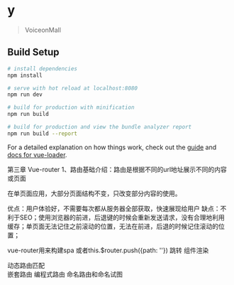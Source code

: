# y

> VoiceonMall

## Build Setup

``` bash
# install dependencies
npm install

# serve with hot reload at localhost:8080
npm run dev

# build for production with minification
npm run build

# build for production and view the bundle analyzer report
npm run build --report
```

For a detailed explanation on how things work, check out the [guide](http://vuejs-templates.github.io/webpack/) and [docs for vue-loader](http://vuejs.github.io/vue-loader).



第三章 Vue-router
1、路由基础介绍：路由是根据不同的url地址展示不同的内容或页面

在单页面应用，大部分页面结构不变，只改变部分内容的使用。

优点：用户体验好，不需要每次都从服务器全部获取，快速展现给用户
缺点：不利于SEO；使用浏览器的前进，后退键的时候会重新发送请求，没有合理地利用缓存；单页面无法记住之前滚动的位置，无法在前进，后退的时候记住滚动的位置；

vue-router用来构建spa
<router-link></router-link>或者this.$router.push({path: ''}) 跳转
<router-view></router-view> 组件渲染

动态路由匹配  
嵌套路由
编程式路由
命名路由和命名试图
